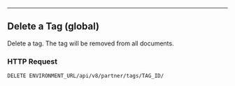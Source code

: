 ---
## Delete a Tag (global)
Delete a tag. The tag will be removed from all documents.

### HTTP Request
`DELETE ENVIRONMENT_URL/api/v8/partner/tags/TAG_ID/`




